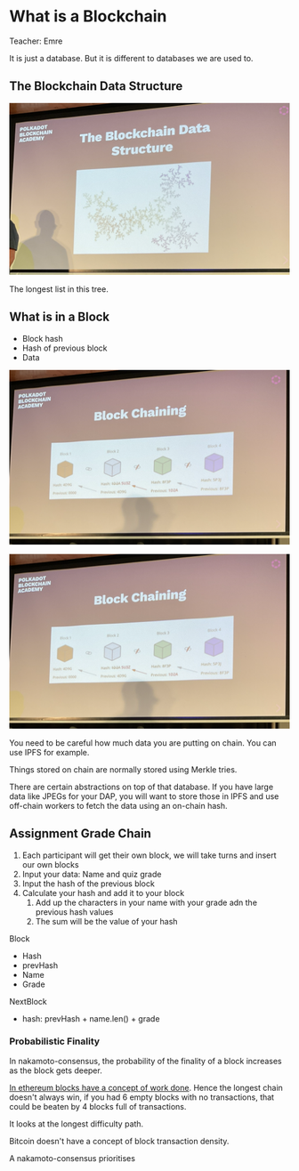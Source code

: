 # What is a Blockchain

Teacher: Emre

It is just a database. But it is different to databases we are used to.

## The Blockchain Data Structure

![](2022-07-18-10-39-26.png)

The longest list in this tree.

## What is in a Block

- Block hash
- Hash of previous block
- Data

![](2022-07-18-10-41-42.png)

![](2022-07-18-10-41-47.png)

You need to be careful how much data you are putting on chain. You can use IPFS for example.

Things stored on chain are normally stored using Merkle tries.

There are certain abstractions on top of that database. If you have large data like JPEGs for your DAP, you will want to store those in IPFS and use off-chain workers to fetch the data using an on-chain hash.

## Assignment Grade Chain

1. Each participant will get their own block, we will take turns and insert our own blocks
2. Input your data: Name and quiz grade
3. Input the hash of the previous block
4. Calculate your hash and add it to your block
   1. Add up the characters in your name with your grade adn the previous hash values
   2. The sum will be the value of your hash

Block
- Hash
- prevHash
- Name
- Grade

NextBlock
- hash: prevHash + name.len() + grade

### Probabilistic Finality

In nakamoto-consensus, the probability of the finality of a block increases as the block gets deeper.

[In ethereum blocks have a concept of work done](https://ethereum.stackexchange.com/questions/13378/what-is-the-exact-longest-chain-rule-implemented-in-the-ethereum-homestead-p#13750). Hence the longest chain doesn't always win, if you had 6 empty blocks with no transactions, that could be beaten by 4 blocks full of transactions.

It looks at the longest difficulty path.

Bitcoin doesn't have a concept of block transaction density.

A nakamoto-consensus prioritises

